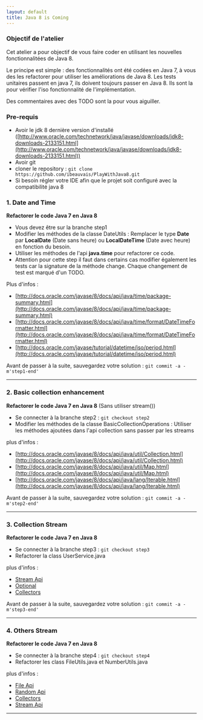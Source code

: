 ```yaml
---
layout: default
title: Java 8 is Coming
---
```


### Objectif de l'atelier

Cet atelier a pour objectif de vous faire coder en utilisant les nouvelles fonctionnalitées de Java 8.

Le principe est simple : des fonctionnalités ont été codées en Java 7, à vous des les refactorer pour utiliser les améliorations de Java 8.
Les tests unitaires passent en java 7, ils doivent toujours passer en Java 8. Ils sont la pour vérifier l'iso fonctionnalité de l'implémentation.

Des commentaires avec des TODO sont la pour vous aiguiller.

### Pre-requis
* Avoir le jdk 8 dernière version d'installé ([http://www.oracle.com/technetwork/java/javase/downloads/jdk8-downloads-2133151.html](http://www.oracle.com/technetwork/java/javase/downloads/jdk8-downloads-2133151.html))
* Avoir git
* cloner le repository : `git clone https://github.com/ibeauvais/PlayWithJava8.git`
* Si besoin régler votre IDE afin que le projet soit configuré avec la compatibilité java 8

### 1. Date and Time
**Refactorer le code Java 7 en Java 8**

* Vous devez être sur la branche step1
* Modifier les méthodes de la classe DateUtils : Remplacer le type **Date** par **LocalDate** (Date sans heure) ou **LocalDateTime** (Date avec heure) en fonction du besoin.
* Utiliser les méthodes de l'api **java.time** pour refactorer ce code.
* Attention pour cette step il faut dans certains cas modifier également les tests car la signature de la méthode change. Chaque changement de test est marqué d'un TODO.

Plus d'infos : 

 * [http://docs.oracle.com/javase/8/docs/api/java/time/package-summary.html](http://docs.oracle.com/javase/8/docs/api/java/time/package-summary.html)
 * [http://docs.oracle.com/javase/8/docs/api/java/time/format/DateTimeFormatter.html](http://docs.oracle.com/javase/8/docs/api/java/time/format/DateTimeFormatter.html)
 * [http://docs.oracle.com/javase/tutorial/datetime/iso/period.html](http://docs.oracle.com/javase/tutorial/datetime/iso/period.html)

Avant de passer à la suite, sauvegardez votre solution : `git commit -a -m'step1-end' `

-----------------
### 2. Basic collection enhancement
 **Refactorer le code Java 7 en Java 8**  (Sans utiliser stream())

 * Se connecter à la branche step2 :
     `git checkout step2`
 * Modifier les méthodes de la classe BasicCollectionOperations : Utiliser les méthodes ajoutées dans l'api collection sans passer par les streams

 plus d'infos :

 * [http://docs.oracle.com/javase/8/docs/api/java/util/Collection.html](http://docs.oracle.com/javase/8/docs/api/java/util/Collection.html)
 * [http://docs.oracle.com/javase/8/docs/api/java/util/Map.html](http://docs.oracle.com/javase/8/docs/api/java/util/Map.html)
 * [http://docs.oracle.com/javase/8/docs/api/java/lang/Iterable.html](http://docs.oracle.com/javase/8/docs/api/java/lang/Iterable.html)


Avant de passer à la suite, sauvegardez votre solution : `git commit -a -m'step2-end' `

-----------------
### 3. Collection Stream
 **Refactorer le code Java 7 en Java 8**

 * Se connecter à la branche step3 :
      `git checkout step3`
 * Refactorer la class UserService.java

 plus d'infos :
  * [Stream Api](http://docs.oracle.com/javase/8/docs/api/java/util/stream/Stream.html)
  * [Optional](http://docs.oracle.com/javase/8/docs/api/java/util/Optional.html)
  * [Collectors](http://docs.oracle.com/javase/8/docs/api/java/util/stream/Collectors.html)


Avant de passer à la suite, sauvegardez votre solution : `git commit -a -m'step3-end' `

  -----------------
### 4. Others Stream
 **Refactorer le code Java 7 en Java 8**

 * Se connecter à la branche step4 :
      `git checkout step4`
 * Refactorer les class FileUtils.java et NumberUtils.java

 plus d'infos :
   * [File Api](http://docs.oracle.com/javase/8/docs/api/java/nio/file/Files.html)
   * [Random Api](http://docs.oracle.com/javase/8/docs/api/java/util/Random.html)
   * [Collectors](http://docs.oracle.com/javase/8/docs/api/java/util/stream/Collectors.html)
   * [Stream Api](http://docs.oracle.com/javase/8/docs/api/java/util/stream/Stream.html)

  -----------------

